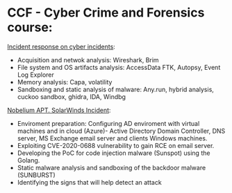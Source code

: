 # CCF - Cyber Crime and Forensics course:

[Incident response on cyber incidents](https://github.com/C4tWithShell/CCF-Lab):

  - Acquisition and netwok analysis: Wireshark, Brim
  - File system and OS artifacts analysis: AccessData FTK, Autopsy, Event Log Explorer
  - Memory analysis: Capa, volatility
  - Sandboxing and static analysis of malware: Any.run, hybrid analysis, cuckoo sandbox, ghidra, IDA, Windbg
  
[Nobelium APT. SolarWinds Incident](https://github.com/C4tWithShell/CCF-RP):
  - Enviroment preparation: Configuring AD enviroment with virtual machines and in cloud (Azure)- Active Directory Domain Controller, DNS server, MS Exchange email server and clients Windows machines.
  - Exploiting CVE-2020-0688 vulnerability to gain RCE on email server.
  - Developing the PoC for code injection malware (Sunspot) using the Golang.
  - Static malware analysis and sandboxing of the backdoor malware (SUNBURST)
  - Identifying the signs that will help detect an attack
